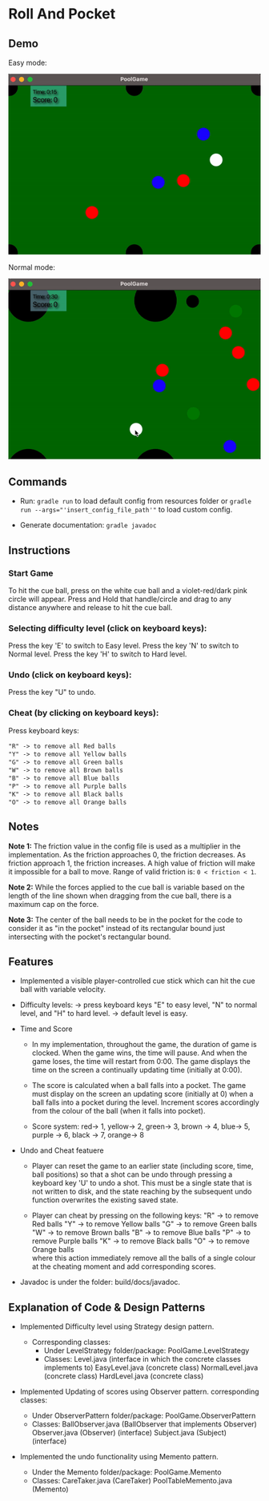 # Roll And Pocket

## Demo 
Easy mode:

![](./src/main/resources/figs/easy-mode.gif)

<!-- <video width="320" height="240" controls>
  <source src="./src/main/resources/figs/easylevel.mov" type="video/mp4">
</video> -->

Normal mode:

![](./src/main/resources/figs/normal-mode.gif)

## Commands

* Run: `gradle run` to load default config from resources folder or 
`gradle run --args="'insert_config_file_path'"` to load custom config.

* Generate documentation: `gradle javadoc`

## Instructions 

### Start Game
To hit the cue ball, press on the white cue ball and a violet-red/dark pink circle will appear. 
Press and Hold that handle/circle and drag to any distance anywhere and release to hit the cue ball.

### Selecting difficulty level (click on keyboard keys):
Press the key 'E' to switch to Easy level.
Press the key 'N' to switch to Normal level.
Press the key 'H' to switch to Hard level.

###  Undo (click on keyboard keys):
Press the key "U" to undo.


### Cheat (by clicking on keyboard keys):
Press keyboard keys:

    "R" -> to remove all Red balls
    "Y" -> to remove all Yellow balls
    "G" -> to remove all Green balls
    "W" -> to remove all Brown balls
    "B" -> to remove all Blue balls
    "P" -> to remove all Purple balls
    "K" -> to remove all Black balls
    "O" -> to remove all Orange balls 

## Notes 

**Note 1:** The friction value in the config file is used as a multiplier in the implementation. As the friction approaches 0, the friction decreases. As friction
approach 1, the friction increases. A high value of friction will make it impossible for a ball to move. Range of valid friction is: `0 < friction < 1`.

**Note 2:** While the forces applied to the cue ball is variable based on the
length of the line shown when dragging from the cue ball, there is a maximum cap
on the force.

**Note 3:** The center of the ball needs to be in the pocket for the code to 
consider it as "in the pocket" instead of its rectangular bound just intersecting
with the pocket's rectangular bound.


## Features 

-  Implemented a visible player-controlled cue stick which can hit the cue ball with variable velocity.

- Difficulty levels:
    -> press keyboard keys "E" to easy level, "N" to normal level, and "H" to hard level.
    -> default level is easy.

-  Time and Score

    - In my implementation, throughout the game, the duration of game is clocked. When the game wins, the time will pause. And when the game loses, the time will restart from 0:00. The game displays the time on the screen a continually updating time (initially at 0:00).

    - The score is calculated when a ball falls into a pocket. The game must display on the screen an updating score (initially at 0) when a ball falls into a pocket during the level. 
    Increment scores accordingly from the colour of the ball (when it falls into pocket).

    - Score system:
    red-> 1, yellow-> 2, green-> 3, brown -> 4, blue-> 5, purple -> 6, black -> 7, orange-> 8

- Undo and Cheat featuere
    - Player can reset the game to an earlier state (including score, time, ball positions) 
    so that a shot can be undo through pressing a keyboard key 'U' to undo a shot. 
    This must be a single state that is not written to disk, and the state reaching by the subsequent 
    undo function overwrites the existing saved state.

    - Player can cheat by pressing on the following keys:
        "R" -> to remove Red balls
        "Y" -> to remove Yellow balls
        "G" -> to remove Green balls
        "W" -> to remove Brown balls
        "B" -> to remove Blue balls
        "P" -> to remove Purple balls
        "K" -> to remove Black balls
        "O" -> to remove Orange balls   
    where this action immediately remove all the balls of a single colour at the cheating moment and add corresponding scores. 

- Javadoc is under the folder: build/docs/javadoc. 

## Explanation of Code & Design Patterns

- Implemented Difficulty level using Strategy design pattern.
    - Corresponding classes:
        - Under LevelStrategy folder/package: PoolGame.LevelStrategy
        - Classes: Level.java (interface in which the concrete classes implements to)
            EasyLevel.java (concrete class)
            NormalLevel.java (concrete class)
            HardLevel.java (concrete class)

- Implemented Updating of scores using Observer pattern.
corresponding classes:
    - Under ObserverPattern folder/package: PoolGame.ObserverPattern
    - Classes: BallObserver.java (BallObserver that implements Observer)
    Observer.java (Observer) (interface)
    Subject.java (Subject) (interface)

- Implemented the undo functionality using Memento pattern.
    - Under the Memento folder/package: PoolGame.Memento 
    - Classes: CareTaker.java (CareTaker)
    PoolTableMemento.java (Memento)


